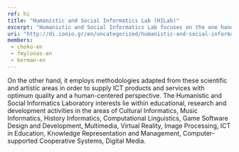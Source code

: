 ```yaml
---
ref: hi
title: "Humanistic and Social Informatics Lab (HILab)"
excerpt: "Humanistic and Social Informatics Lab focuses on the one hand on the application of ICT to the extraction, representation and processing of humanistic and social data that is derived from the respective scientific and artistic areas, like Psychology, Linguistics, History, Archaeology, Philosophy, Anthropology, Social Studies, Music and Arts."
uri: "http://di.ionio.gr/en/uncategorized/humanistic-and-social-informatics-lab-hilab-2/hilab"
members:
 - choko-en
 - fmylonas-en
 - kerman-en
---
```


On the other hand, it employs methodologies adapted from these scientific and artistic areas in order to supply ICT products and services with optimum quality and a human-centered perspective. The Humanistic and Social Informatics Laboratory interests lie within educational, research and development activities in the areas of Cultural Informatics, Music Informatics, History Informatics, Computational Linguistics, Game Software Design and Development, Multimedia, Virtual Reality, Image Processing, ICT in Education, Knowledge Representation and Management, Computer-supported Cooperative Systems, Digital Media.
